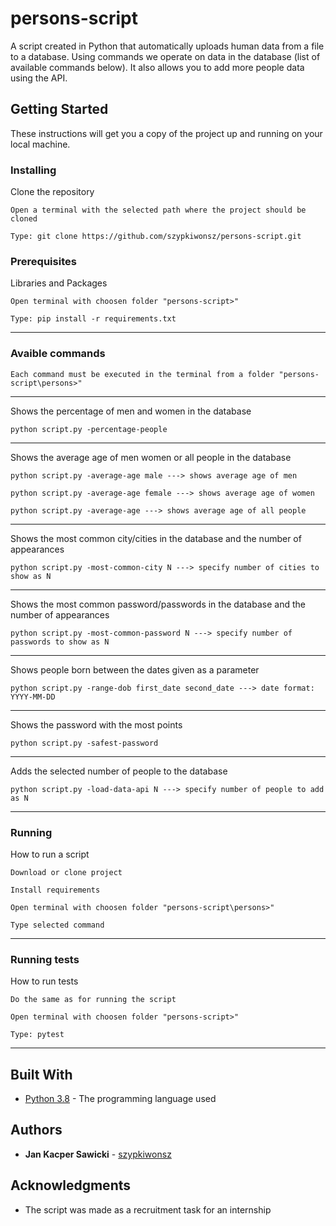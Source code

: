 # persons-script

A script created in Python that automatically uploads human data from a file to a database. Using commands we operate on 
data in the database (list of available commands below). It also allows you to add more people data using the API.

## Getting Started

These instructions will get you a copy of the project up and running on your local machine.
### Installing

Clone the repository

```
Open a terminal with the selected path where the project should be cloned
```
```
Type: git clone https://github.com/szypkiwonsz/persons-script.git
```

### Prerequisites

Libraries and Packages
```
Open terminal with choosen folder "persons-script>"
```

```
Type: pip install -r requirements.txt
```
---
### Avaible commands
```
Each command must be executed in the terminal from a folder "persons-script\persons>"
```
---
Shows the percentage of men and women in the database

```
python script.py -percentage-people
```
---

Shows the average age of men women or all people in the database

```
python script.py -average-age male ---> shows average age of men
```
```
python script.py -average-age female ---> shows average age of women
```
```
python script.py -average-age ---> shows average age of all people
```
---

Shows the most common city/cities in the database and the number of appearances

```
python script.py -most-common-city N ---> specify number of cities to show as N
```
---

Shows the most common password/passwords in the database and the number of appearances

```
python script.py -most-common-password N ---> specify number of passwords to show as N
```
---
Shows people born between the dates given as a parameter

```
python script.py -range-dob first_date second_date ---> date format: YYYY-MM-DD
```
---
Shows the password with the most points

```
python script.py -safest-password
```
---
Adds the selected number of people to the database

```
python script.py -load-data-api N ---> specify number of people to add as N
```
---
### Running

How to run a script

```
Download or clone project
```
```
Install requirements
```
```
Open terminal with choosen folder "persons-script\persons>"
```
```
Type selected command
```
---
### Running tests

How to run tests
```
Do the same as for running the script
```
```
Open terminal with choosen folder "persons-script>"
```
```
Type: pytest
```
---
## Built With

* [Python 3.8](https://www.python.org/) - The programming language used

## Authors

* **Jan Kacper Sawicki** - [szypkiwonsz](https://github.com/szypkiwonsz)

## Acknowledgments

* The script was made as a recruitment task for an internship